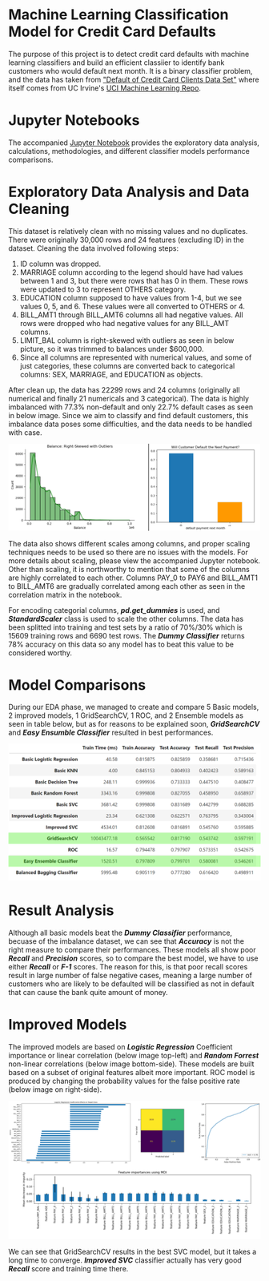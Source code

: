 # Machine Learning Classification Model for Credit Card Defaults

The purpose of this project is to detect credit card defaults with machine learning classifiers and build an efficient classiier to identify bank customers who would default next month. It is a binary classifier problem, and the data has taken from ["Default of Credit Card Clients Data Set"](https://code.datasciencedojo.com/datasciencedojo/datasets/tree/master/Default%20of%20Credit%20Card%20Clients) where itself comes from UC Irvine's [UCI Machine Learning Repo](https://archive.ics.uci.edu/dataset/350/default+of+credit+card+clients).

# Jupyter Notebooks
The accompanied [Jupyter Notebook](capstone.ipynb) provides the exploratory data analysis, calculations, methodologies, and different classifier models performance comparisons.

# Exploratory Data Analysis and Data Cleaning
This dataset is relatively clean with no missing values and no duplicates. There were originally 30,000 rows and 24 features (excluding ID) in the dataset. Cleaning the data involved following steps:

1. ID column was dropped.
2. MARRIAGE column according to the legend should have had values between 1 and 3, but there were rows that has 0 in them. These rows were updated to 3 to represent OTHERS category.
3. EDUCATION column supposed to have values from 1-4, but we see values 0, 5, and 6. These values were all converted to OTHERS or 4.
4. BILL_AMT1 through BILL_AMT6 columns all had negative values. All rows were dropped who had negative values for any BILL_AMT columns.
5. LIMIT_BAL column is right-skewed with outliers as seen in below picture, so it was trimmed to balances under $600,000.
6. Since all columns are represented with numerical values, and some of just categories, these columns are converted back to categorical columns: SEX, MARRIAGE, and EDUCATION as objects.

After clean up, the data has 22299 rows and 24 columns (originally all numerical and finally 21 numericals and 3 categorical). The data is highly imbalanced with 77.3% non-default and only 22.7% default cases as seen in below image. Since we aim to classify and find default customers, this imbalance data poses some difficulties, and the data needs to be handled with case.

![Balance Distribution and Imbalance Data Labels](images/capstone_00.png)

The data also shows different scales among columns, and proper scaling techniques needs to be used so there are no issues with the models. For more details about scaling, please view the accompanied Jupyter notebook. Other than scaling, it is northworthy to mention that some of the columns are highly correlated to each other. Columns PAY_0 to PAY6 and BILL_AMT1 to BILL_AMT6 are gradually correlated among each other as seen in the correlation matrix in the notebook.

For encoding categorial columns, ***pd.get_dummies*** is used, and ***StandardScaler*** class is used to scale the other columns. The data has been splitted into training and test sets by a ratio of 70%/30% which is 15609 training rows and 6690 test rows. The ***Dummy Classifier*** returns 78% accuracy on this data so any model has to beat this value to be considered worthy.

# Model Comparisons

During our EDA phase, we managed to create and compare 5 Basic models, 2 improved models, 1 GridSearchCV, 1 ROC, and 2 Ensemble models as seen in table below, but as for reasons to be explained soon, ***GridSearchCV*** and ***Easy Ensumble Classifier*** resulted in best performances.

![Models Result](images/capstone_02.png)

# Result Analysis

Although all basic models beat the ***Dummy Classifier*** performance, becuase of the imbalance dataset, we can see that ***Accuracy*** is not the right measure to compare their performances. These models all show poor ***Recall*** and ***Precision*** scores, so to compare the best model, we have to use either ***Recall*** or ***F-1*** scores. The reason for this, is that poor recall scores result in large number of false negative cases, meaning a large number of customers who are likely to be defaulted will be classified as not in default that can cause the bank quite amount of money.

# Improved Models
The improved models are based on ***Logistic Regression*** Coefficient importance or linear correlation (below image top-left)  and ***Random Forrest*** non-linear correlations (below image bottom-side). These models are built based on a subset of original features albeit more important. ROC model is produced by changing the probability values for the false positive rate (below image on right-side).

![Coefs, ROC, and MDI](images/capstone_06.png)

We can see that GridSearchCV results in the best SVC model, but it takes a long time to converge. ***Improved SVC*** classifier actually has very good ***Recall*** score and training time there.





